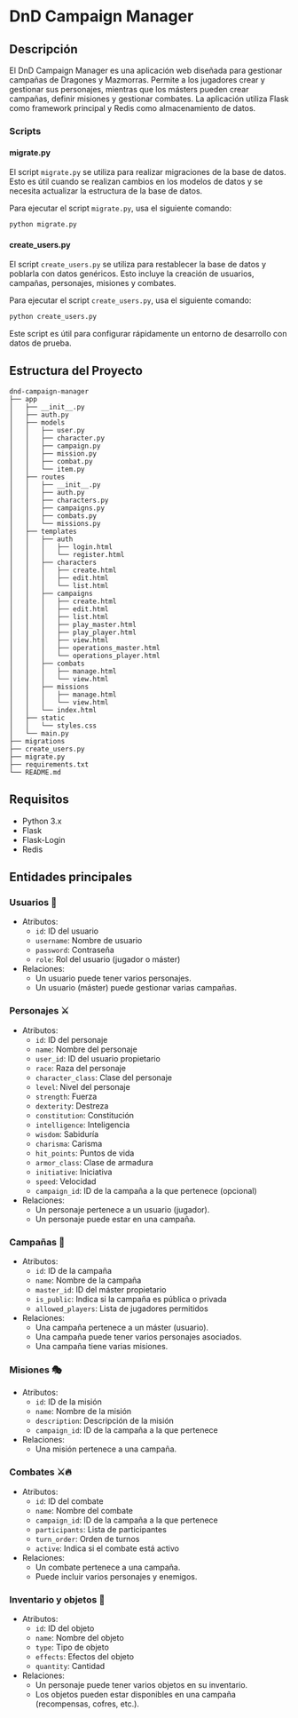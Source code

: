 # DnD Campaign Manager

## Descripción
El DnD Campaign Manager es una aplicación web diseñada para gestionar campañas de Dragones y Mazmorras. Permite a los jugadores crear y gestionar sus personajes, mientras que los másters pueden crear campañas, definir misiones y gestionar combates. La aplicación utiliza Flask como framework principal y Redis como almacenamiento de datos.

### Scripts

#### migrate.py

El script `migrate.py` se utiliza para realizar migraciones de la base de datos. Esto es útil cuando se realizan cambios en los modelos de datos y se necesita actualizar la estructura de la base de datos.

Para ejecutar el script `migrate.py`, usa el siguiente comando:
```bash
python migrate.py
```

#### create_users.py

El script `create_users.py` se utiliza para restablecer la base de datos y poblarla con datos genéricos. Esto incluye la creación de usuarios, campañas, personajes, misiones y combates.

Para ejecutar el script `create_users.py`, usa el siguiente comando:
```bash
python create_users.py
```

Este script es útil para configurar rápidamente un entorno de desarrollo con datos de prueba.

## Estructura del Proyecto
```
dnd-campaign-manager
├── app
│   ├── __init__.py
│   ├── auth.py
│   ├── models
│   │   ├── user.py
│   │   ├── character.py
│   │   ├── campaign.py
│   │   ├── mission.py
│   │   ├── combat.py
│   │   └── item.py
│   ├── routes
│   │   ├── __init__.py
│   │   ├── auth.py
│   │   ├── characters.py
│   │   ├── campaigns.py
│   │   ├── combats.py
│   │   └── missions.py
│   ├── templates
│   │   ├── auth
│   │   │   ├── login.html
│   │   │   └── register.html
│   │   ├── characters
│   │   │   ├── create.html
│   │   │   ├── edit.html
│   │   │   └── list.html
│   │   ├── campaigns
│   │   │   ├── create.html
│   │   │   ├── edit.html
│   │   │   ├── list.html
│   │   │   ├── play_master.html
│   │   │   ├── play_player.html
│   │   │   ├── view.html
│   │   │   ├── operations_master.html
│   │   │   └── operations_player.html
│   │   ├── combats
│   │   │   ├── manage.html
│   │   │   └── view.html
│   │   ├── missions
│   │   │   ├── manage.html
│   │   │   └── view.html
│   │   └── index.html
│   ├── static
│   │   └── styles.css
│   └── main.py
├── migrations
├── create_users.py
├── migrate.py
├── requirements.txt
└── README.md
```

## Requisitos
- Python 3.x
- Flask
- Flask-Login
- Redis

## Entidades principales

### Usuarios 👤
- Atributos:
  - `id`: ID del usuario
  - `username`: Nombre de usuario
  - `password`: Contraseña
  - `role`: Rol del usuario (jugador o máster)
- Relaciones:
  - Un usuario puede tener varios personajes.
  - Un usuario (máster) puede gestionar varias campañas.

### Personajes ⚔️
- Atributos:
  - `id`: ID del personaje
  - `name`: Nombre del personaje
  - `user_id`: ID del usuario propietario
  - `race`: Raza del personaje
  - `character_class`: Clase del personaje
  - `level`: Nivel del personaje 
  - `strength`: Fuerza
  - `dexterity`: Destreza
  - `constitution`: Constitución
  - `intelligence`: Inteligencia
  - `wisdom`: Sabiduría
  - `charisma`: Carisma
  - `hit_points`: Puntos de vida
  - `armor_class`: Clase de armadura
  - `initiative`: Iniciativa
  - `speed`: Velocidad
  - `campaign_id`: ID de la campaña a la que pertenece (opcional)
- Relaciones:
  - Un personaje pertenece a un usuario (jugador).
  - Un personaje puede estar en una campaña.

### Campañas 📜
- Atributos:
  - `id`: ID de la campaña
  - `name`: Nombre de la campaña
  - `master_id`: ID del máster propietario
  - `is_public`: Indica si la campaña es pública o privada
  - `allowed_players`: Lista de jugadores permitidos
- Relaciones:
  - Una campaña pertenece a un máster (usuario).
  - Una campaña puede tener varios personajes asociados.
  - Una campaña tiene varias misiones.

### Misiones 🎭
- Atributos:
  - `id`: ID de la misión
  - `name`: Nombre de la misión
  - `description`: Descripción de la misión
  - `campaign_id`: ID de la campaña a la que pertenece
- Relaciones:
  - Una misión pertenece a una campaña.

### Combates ⚔️🔥
- Atributos:
  - `id`: ID del combate
  - `name`: Nombre del combate
  - `campaign_id`: ID de la campaña a la que pertenece
  - `participants`: Lista de participantes
  - `turn_order`: Orden de turnos
  - `active`: Indica si el combate está activo
- Relaciones:
  - Un combate pertenece a una campaña.
  - Puede incluir varios personajes y enemigos.

### Inventario y objetos 🏹
- Atributos:
  - `id`: ID del objeto
  - `name`: Nombre del objeto
  - `type`: Tipo de objeto
  - `effects`: Efectos del objeto
  - `quantity`: Cantidad
- Relaciones:
  - Un personaje puede tener varios objetos en su inventario.
  - Los objetos pueden estar disponibles en una campaña (recompensas, cofres, etc.).

